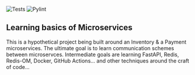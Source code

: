 ![Tests](https://github.com/abrehamm/fastAPI-microserv/actions/workflows/tests.yml/badge.svg)
![Pylint](https://github.com/abrehamm/fastAPI-microserv/actions/workflows/pylint.yml/badge.svg)

## Learning basics of Microservices

This is a hypothetical project being built around an Inventory & a Payment microservices.
The ultimate goal is to learn communication schemes between microservces.
Intermediate goals are learning FastAPI, Redis, Redis-OM, Docker, GitHub Actions...
and other techniques around the craft of code...
